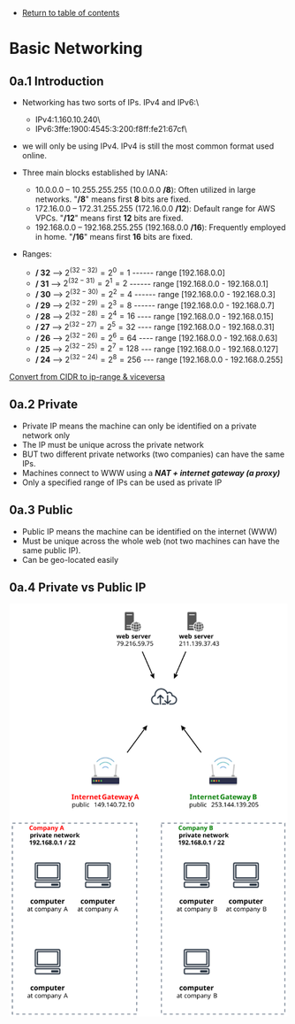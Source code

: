 * [Return to table of contents](../../README.md)
# Basic Networking

## 0a.1 Introduction
- Networking has two sorts of IPs. IPv4 and IPv6:\
    - IPv4:1.160.10.240\
    - IPv6:3ffe:1900:4545:3:200:f8ff:fe21:67cf\
- we will only be using IPv4. IPv4 is still the most common format used online.
- Three main blocks established by IANA:
  - 10.0.0.0 – 10.255.255.255 (10.0.0.0 **/8**): Often utilized in large networks. "**/8**" means first **8** bits are fixed.
  - 172.16.0.0 – 172.31.255.255 (172.16.0.0 **/12**): Default range for AWS VPCs. "**/12**" means first **12** bits are fixed.
  - 192.168.0.0 – 192.168.255.255 (192.168.0.0 **/16**): Frequently employed in home. "**/16**" means first **16** bits are fixed.
    
- Ranges:
  - **/ 32** --> $`2^{(32 - 32)} = 2^0 = 1`$    ------ range [192.168.0.0]
  - **/ 31** --> $`2^{(32 - 31)} = 2^1 = 2`$    ------ range [192.168.0.0 - 192.168.0.1]  
  - **/ 30** --> $`2^{(32 - 30)} = 2^2 = 4`$    ------ range [192.168.0.0 - 192.168.0.3]
  - **/ 29** --> $`2^{(32 - 29)} = 2^3 = 8`$    ------ range [192.168.0.0 - 192.168.0.7]
  - **/ 28** --> $`2^{(32 - 28)} = 2^4 = 16`$   ---- range [192.168.0.0 - 192.168.0.15]
  - **/ 27** --> $`2^{(32 - 27)} = 2^5 = 32`$   ---- range [192.168.0.0 - 192.168.0.31]
  - **/ 26** --> $`2^{(32 - 26)} = 2^6 = 64`$   ---- range [192.168.0.0 - 192.168.0.63]
  - **/ 25** --> $`2^{(32 - 25)} = 2^7 = 128`$  --- range [192.168.0.0 - 192.168.0.127]
  - **/ 24** --> $`2^{(32 - 24)} = 2^8 = 256`$  --- range [192.168.0.0 - 192.168.0.255]

[Convert from CIDR to ip-range & viceversa](https://www.ipaddressguide.com/cidr)

## 0a.2 Private
- Private IP means the machine can only be identified on a private network only
- The IP must be unique across the private network
- BUT two different private networks (two companies) can have the same IPs.
- Machines connect to WWW using a **_NAT + internet gateway (a proxy)_**
- Only a specified range of IPs can be used as private IP

## 0a.3 Public
- Public IP means the machine can be identified on the internet (WWW)
- Must be unique across the whole web (not two machines can have the same public IP). 
- Can be geo-located easily

## 0a.4 Private vs Public IP
![](../uml/000a-basic-networking/private-vs-public.svg)
